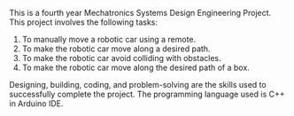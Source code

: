 This is a fourth year Mechatronics Systems Design Engineering Project. This project involves the following tasks:
1) To manually move a robotic car using a remote.
2) To make the robotic car move along a desired path.
3) To make the robotic car avoid colliding with obstacles.
4) To make the robotic car move along the desired path of a box.

Designing, building, coding, and problem-solving are the skills used to successfully complete the project. The programming language used is C++ in Arduino IDE. 
